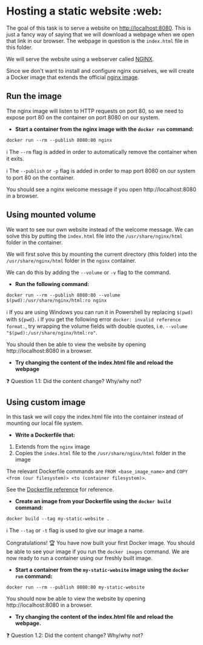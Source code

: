 # Hosting a static website :web:

The goal of this task is to serve a website on [http://localhost:8080](http:localhost:8080). This is just a fancy way of saying that we will download a webpage when we open that link in our browser. The webpage in question is the `index.html` file in this folder.

We will serve the website using a webserver called [NGINX](https://www.nginx.com/products/nginx/).

Since we don't want to install and configure nginx ourselves, we will create a Docker image that extends the official [nginx image](https://hub.docker.com/_/nginx).

## Run the image

The nginx image will listen to HTTP requests on port 80, so we need to expose port 80 on the container on port 8080 on our system.

- **Start a container from the nginx image with the `docker run` command:**
```
docker run --rm --publish 8080:80 nginx
```

:information_source: The `--rm` flag is added in order to automatically remove the container when it exits.

:information_source: The `--publish` or `-p` flag is added in order to map port 8080 on our system to port 80 on the container.

You should see a nginx welcome message if you open http://localhost:8080 in a browser.

## Using mounted volume
We want to see our own website instead of the welcome message. We can solve this by putting the `index.html` file into the `/usr/share/nginx/html` folder in the container.

We will first solve this by mounting the current directory (this folder) into the `/usr/share/nginx/html` folder in the `nginx` container.

We can do this by adding the `--volume` or `-v` flag to the command.

- **Run the following command:**
```
docker run --rm --publish 8080:80 --volume $(pwd):/usr/share/nginx/html:ro nginx
```

:information_source: If you are using Windows you can run it in Powershell by replacing `$(pwd)` with `${pwd}`.
:information_source: If you get the following error `docker: invalid reference format.`, try wrapping the volume fields with double quotes, i.e. `--volume "$(pwd):/usr/share/nginx/html:ro"`.

You should then be able to view the website by opening http://localhost:8080 in a browser.

- **Try changing the content of the index.html file and reload the webpage**

:question: Question 1.1: Did the content change? Why/why not?

## Using custom image
In this task we will copy the index.html file into the container instead of mounting our local file system.

- **Write a Dockerfile that:**
1) Extends from the `nginx` image
2) Copies the `index.html` file to the `/usr/share/nginx/html` folder in the image

The relevant Dockerfile commands are `FROM <base_image_name>` and `COPY <from (our filesystem)> <to (container filesystem)>`.

See the [Dockerfile reference](https://docs.docker.com/engine/reference/builder/) for reference.


- **Create an image from your Dockerfile using the `docker build` command:**
```
docker build --tag my-static-website .
```

:information_source: The `--tag` or `-t` flag is used to give our image a name.

Congratulations! :trophy: You have now built your first Docker image. You should be able to see your image if you run the `docker images` command. We are now ready to run a container using our freshly built image.

- **Start a container from the `my-static-website` image using the `docker run` command:**
```
docker run --rm --publish 8080:80 my-static-website
```

You should now be able to view the website by opening http://localhost:8080 in a browser.

- **Try changing the content of the index.html file and reload the webpage.**

:question: Question 1.2: Did the content change? Why/why not?
